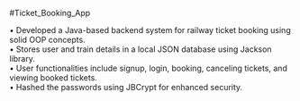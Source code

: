 #Ticket_Booking_App<br />

• Developed a Java-based backend system for railway ticket booking using solid OOP concepts.<br />
• Stores user and train details in a local JSON database using Jackson library.<br />
• User functionalities include signup, login, booking, canceling tickets, and viewing booked tickets.<br />
• Hashed the passwords using JBCrypt for enhanced security.
